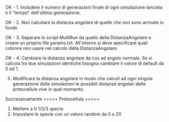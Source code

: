 OK - 1. Includere il numero di generazioni finale di ogni simulazione lanciata e il "tempo" dell'ultima generazione. 

OK - 2. Non calcolare la distanza angolare di quelle che non sono arrivate in fondo

OK - 3. Separare lo script MultiRun da quello della DistanzaAngolare e creare un proprio file params.txt. All'interno si deve specificare quali colonne non usare nel calcolo della DistanzaAngolare.

OK - 4. Cambiare la distanza angolare da cos ad angolo normale. Se si calcola tra due simulazioni identiche bisogna cambiare il valore di default da 0 ad 1.

5. Modificare la distanza angolare in modo che calcoli ad ogni singola generazione delle simulazioni le possibili distanze angolari delle protocellule vive in quel momento.


Successivamente
===== Protocellula ===== 
1. Mettere a 0 1/2/3 specie 
2. Impostare le specie con un valore random da 0 a 20